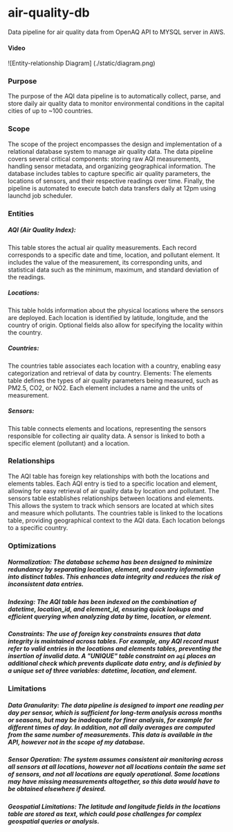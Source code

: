 # air-quality-db
Data pipeline for air quality data from OpenAQ API to MYSQL server in AWS.

#### Video


![Entity-relationship Diagram] (./static/diagram.png)

### Purpose
The purpose of the AQI data pipeline is to automatically collect, parse, and store daily air quality data to monitor environmental conditions in the capital cities of up to ~100 countries. 

### Scope
The scope of the project encompasses the design and implementation of a relational database system to manage air quality data. The data pipeline covers several critical components: storing raw AQI measurements, handling sensor metadata, and organizing geographical information. The database includes tables to capture specific air quality parameters, the locations of sensors, and their respective readings over time. Finally, the pipeline is automated to execute batch data transfers daily at 12pm using launchd job scheduler. 

### Entities
##### AQI (Air Quality Index): 
This table stores the actual air quality measurements. Each record corresponds to a specific date and time, location, and pollutant element. It includes the value of the measurement, its corresponding units, and statistical data such as the minimum, maximum, and standard deviation of the readings.
##### Locations: 
This table holds information about the physical locations where the sensors are deployed. Each location is identified by latitude, longitude, and the country of origin. Optional fields also allow for specifying the locality within the country.
##### Countries: 
The countries table associates each location with a country, enabling easy categorization and retrieval of data by country.
Elements: The elements table defines the types of air quality parameters being measured, such as PM2.5, CO2, or NO2. Each element includes a name and the units of measurement.
##### Sensors: 
This table connects elements and locations, representing the sensors responsible for collecting air quality data. A sensor is linked to both a specific element (pollutant) and a location. 

### Relationships
The AQI table has foreign key relationships with both the locations and elements tables. Each AQI entry is tied to a specific location and element, allowing for easy retrieval of air quality data by location and pollutant.
The sensors table establishes relationships between locations and elements. This allows the system to track which sensors are located at which sites and measure which pollutants.
The countries table is linked to the locations table, providing geographical context to the AQI data. Each location belongs to a specific country.

### Optimizations
##### Normalization: The database schema has been designed to minimize redundancy by separating location, element, and country information into distinct tables. This enhances data integrity and reduces the risk of inconsistent data entries.
##### Indexing: The AQI table has been indexed on the combination of datetime, location_id, and element_id, ensuring quick lookups and efficient querying when analyzing data by time, location, or element.
##### Constraints: The use of foreign key constraints ensures that data integrity is maintained across tables. For example, any AQI record must refer to valid entries in the locations and elements tables, preventing the insertion of invalid data. A "UNIQUE" table constraint on `aqi` places an additional check which prevents duplicate data entry, and is definied by a unique set of three variables: datetime, location, and element. 

### Limitations
##### Data Granularity: The data pipeline is designed to import one reading per day per sensor, which is sufficient for long-term analysis across months or seasons, but may be inadequate for finer analysis, for example for different times of day. In addition, not all daily averages are computed from the same number of measurements. This data is available in the API, however not in the scope of my database. 
##### Sensor Operation: The system assumes consistent air monitoring across all sensors at all locations, however not all locations contain the same set of sensors, and not all locations are equaly operational. Some locations may have missing measurements altogether, so this data would have to be obtained elsewhere if desired.
##### Geospatial Limitations: The latitude and longitude fields in the locations table are stored as text, which could pose challenges for complex geospatial queries or analysis.

